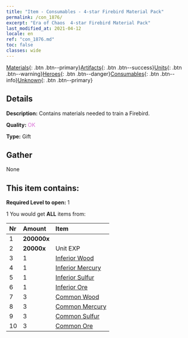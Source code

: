 ```yaml
---
title: "Item - Consumables - 4-star Firebird Material Pack"
permalink: /con_1876/
excerpt: "Era of Chaos  4-star Firebird Material Pack"
last_modified_at: 2021-04-12
locale: en
ref: "con_1876.md"
toc: false
classes: wide
---
```

 [Materials](/){: .btn .btn--primary}[Artifacts](/Artifacts/){: .btn .btn--success}[Units](/Units/){: .btn .btn--warning}[Heroes](/Heroes/){: .btn .btn--danger}[Consumables](/Consumables/){: .btn .btn--info}[Unknown](/Unknown/){: .btn .btn--primary}

## Details
 **Description:** Contains materials needed to train a Firebird.

 **Quality:** <span style="color: #DA70D6">OK</span>

 **Type:** Gift

## Gather

  None

## This item contains:

 **Required Level to open:** 1

 1 You would get **ALL** items  from:

  | Nr | Amount |     Item    |
  |:---|:-------|:------------|
  | 1 |  **200000x** | <i class="fas fa-coins"/> |  | 
  | 2 |  **20000x** | Unit EXP |  | 
  | 3 | 1 | [Inferior Wood](/Items/mat_1/) | 
  | 4 | 1 | [Inferior Mercury](/Items/mat_2/) | 
  | 5 | 1 | [Inferior Sulfur](/Items/mat_3/) | 
  | 6 | 1 | [Inferior Ore](/Items/mat_1/) | 
  | 7 | 3 | [Common Wood](/Items/mat_7/) | 
  | 8 | 3 | [Common Mercury](/Items/mat_8/) | 
  | 9 | 3 | [Common Sulfur](/Items/mat_9/) | 
  | 10 | 3 | [Common Ore](/Items/mat_6/) | 
